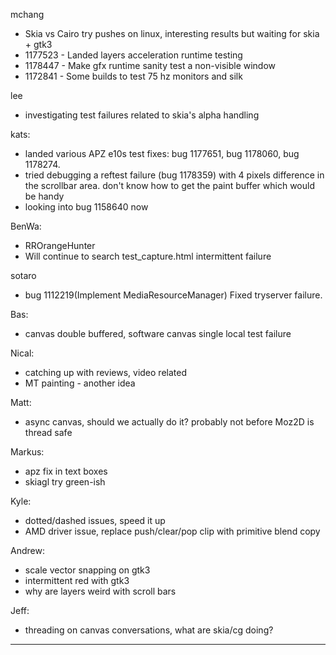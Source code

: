 mchang
* Skia vs Cairo try pushes on linux, interesting results but waiting for skia + gtk3
* 1177523 - Landed layers acceleration runtime testing
* 1178447 - Make gfx runtime sanity test a non-visible window
* 1172841 - Some builds to test 75 hz monitors and silk



lee
* investigating test failures related to skia's alpha handling



kats:
* landed various APZ e10s test fixes: bug 1177651, bug 1178060, bug 1178274.
* tried debugging a reftest failure (bug 1178359) with 4 pixels difference in the scrollbar area. don't know how to get the paint buffer which would be handy
* looking into bug 1158640 now



BenWa:
* RROrangeHunter
* Will continue to search test_capture.html intermittent failure



sotaro
* bug 1112219(Implement MediaResourceManager) Fixed tryserver failure.



Bas:
* canvas double buffered, software canvas single local test failure



Nical:
* catching up with reviews, video related
* MT painting - another idea



Matt:
* async canvas, should we actually do it?  probably not before Moz2D is thread safe



Markus:
* apz fix in text boxes
* skiagl try green-ish



Kyle:
* dotted/dashed issues, speed it up
* AMD driver issue, replace push/clear/pop clip with primitive blend copy



Andrew:
* scale vector snapping on gtk3
* intermittent red with gtk3
* why are layers weird with scroll bars



Jeff:
* threading on canvas conversations, what are skia/cg doing?

________________


